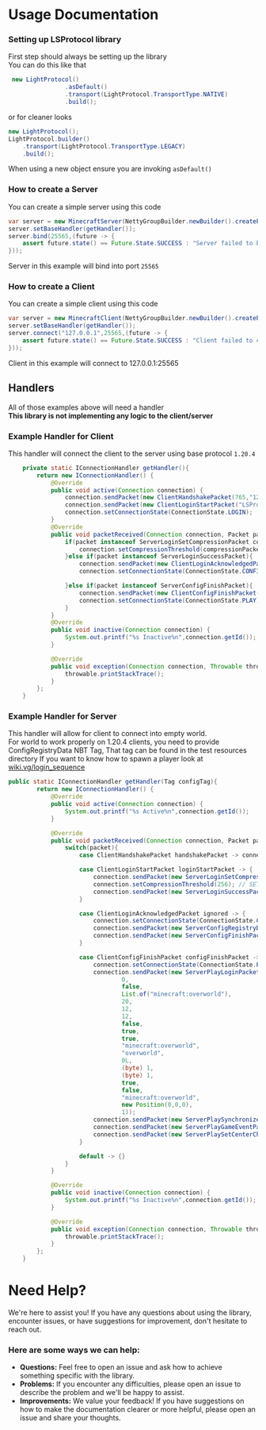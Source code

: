 # Usage Documentation

### Setting up LSProtocol library
First step should always be setting up the library  
You can do this like that
```java
 new LightProtocol()
                .asDefault()
                .transport(LightProtocol.TransportType.NATIVE)
                .build();
```
or for cleaner looks
```java
new LightProtocol();
LightProtocol.builder()
    .transport(LightProtocol.TransportType.LEGACY)
    .build();
```
When using a new object ensure you are invoking `asDefault()`

### How to create a Server

You can create a simple server using this code

```java
var server = new MinecraftServer(NettyGroupBuilder.newBuilder().createPooledGroup(1));
server.setBaseHandler(getHandler());
server.bind(25565,(future -> {
    assert future.state() == Future.State.SUCCESS : "Server failed to bind";
}));
```
Server in this example will bind into port `25565`

### How to create a Client 
You can create a simple client using this code
```java
var server = new MinecraftClient(NettyGroupBuilder.newBuilder().createPooledGroup(1));
server.setBaseHandler(getHandler());
server.connect("127.0.0.1",25565,(future -> {
    assert future.state() == Future.State.SUCCESS : "Client failed to connect";
}));
```
Client in this example will connect to 127.0.0.1:25565

## Handlers

All of those examples above will need a handler  
**This library is not implementing any logic to the client/server**  

### Example Handler for Client

This handler will connect the client to the server using base protocol `1.20.4`
```java
    private static IConnectionHandler getHandler(){
        return new IConnectionHandler() {
            @Override
            public void active(Connection connection) {
                connection.sendPacket(new ClientHandshakePacket(765,"127.0.0.1",25565, (byte) 2));
                connection.sendPacket(new ClientLoginStartPacket("LSProtocol", UUID.randomUUID()));
                connection.setConnectionState(ConnectionState.LOGIN);
            }
            @Override
            public void packetReceived(Connection connection, Packet packet) {
                if(packet instanceof ServerLoginSetCompressionPacket compressionPacket){
                    connection.setCompressionThreshold(compressionPacket.getThreshold());
                }else if(packet instanceof ServerLoginSuccessPacket){
                    connection.sendPacket(new ClientLoginAcknowledgedPacket());
                    connection.setConnectionState(ConnectionState.CONFIG);

                }else if(packet instanceof ServerConfigFinishPacket){
                    connection.sendPacket(new ClientConfigFinishPacket());
                    connection.setConnectionState(ConnectionState.PLAY);
                }
            }
            @Override
            public void inactive(Connection connection) {
                System.out.printf("%s Inactive%n",connection.getId());
            }

            @Override
            public void exception(Connection connection, Throwable throwable) {
                throwable.printStackTrace();
            }
        };
    }
```


### Example Handler for Server
This handler will allow for client to connect into empty world.  
For world to work properly on 1.20.4 clients, you need to provide ConfigRegistryData NBT Tag, That tag can be found in the test resources directory
If you want to know how to spawn a player look at [wiki.vg/login_sequence](https://wiki.vg/Protocol_FAQ#What.27s_the_normal_login_sequence_for_a_client.3F)

```java
public static IConnectionHandler getHandler(Tag configTag){
        return new IConnectionHandler() {
            @Override
            public void active(Connection connection) {
                System.out.printf("%s Active%n",connection.getId());
            }

            @Override
            public void packetReceived(Connection connection, Packet packet) {
                switch(packet){
                    case ClientHandshakePacket handshakePacket -> connection.setConnectionState(handshakePacket.getNextState() == 2 ? ConnectionState.LOGIN : ConnectionState.STATUS);

                    case ClientLoginStartPacket loginStartPacket -> {
                        connection.sendPacket(new ServerLoginSetCompressionPacket(256));
                        connection.setCompressionThreshold(256); // SET COMPRESSION
                        connection.sendPacket(new ServerLoginSuccessPacket(loginStartPacket.getPlayerUUID(),loginStartPacket.getUsername(), Set.of()));
                    }

                    case ClientLoginAcknowledgedPacket ignored -> {
                        connection.setConnectionState(ConnectionState.CONFIG);
                        connection.sendPacket(new ServerConfigRegistryDataPacket(configTag));
                        connection.sendPacket(new ServerConfigFinishPacket());
                    }

                    case ClientConfigFinishPacket configFinishPacket -> {
                        connection.setConnectionState(ConnectionState.PLAY);
                        connection.sendPacket(new ServerPlayLoginPacket(
                                0,
                                false,
                                List.of("minecraft:overworld"),
                                20,
                                12,
                                12,
                                false,
                                true,
                                true,
                                "minecraft:overworld",
                                "overworld",
                                0L,
                                (byte) 1,
                                (byte) 1,
                                true,
                                false,
                                "minecraft:overworld",
                                new Position(0,0,0),
                                1));
                        connection.sendPacket(new ServerPlaySynchronizePlayerPositionPacket((double) 0, 500.0, (double) 0, 90F, 30F, (byte) 0,0));
                        connection.sendPacket(new ServerPlayGameEventPacket((short) 13,0f));
                        connection.sendPacket(new ServerPlaySetCenterChunkPacket(0,0));
                    }

                    default -> {}
                }
            }

            @Override
            public void inactive(Connection connection) {
                System.out.printf("%s Inactive%n",connection.getId());
            }

            @Override
            public void exception(Connection connection, Throwable throwable) {
                throwable.printStackTrace();
            }
        };
    }
```

# Need Help?

We're here to assist you! If you have any questions about using the library, encounter issues, or have suggestions for improvement, don't hesitate to reach out.

### Here are some ways we can help:
- **Questions:** Feel free to open an issue and ask how to achieve something specific with the library.
- **Problems:** If you encounter any difficulties, please open an issue to describe the problem and we'll be happy to assist.
- **Improvements:** We value your feedback! If you have suggestions on how to make the documentation clearer or more helpful, please open an issue and share your thoughts.
